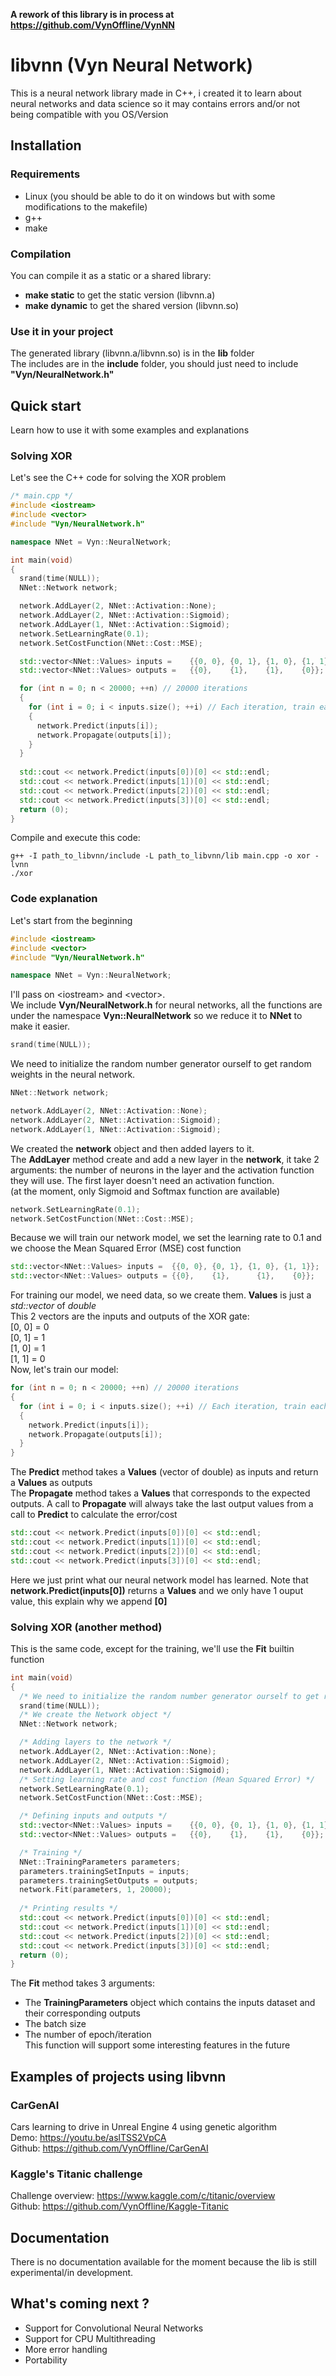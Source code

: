 **A rework of this library is in process at https://github.com/VynOffline/VynNN**

# libvnn (Vyn Neural Network)

This is a neural network library made in C++, i created it to learn about neural networks and data science so it may contains errors and/or not being compatible with you OS/Version

## Installation

### Requirements

- Linux (you should be able to do it on windows but with some modifications to the makefile)
- g++
- make

### Compilation

You can compile it as a static or a shared library:
- **make static** to get the static version (libvnn.a)
- **make dynamic** to get the shared version (libvnn.so)

### Use it in your project

The generated library (libvnn.a/libvnn.so) is in the **lib** folder  
The includes are in the **include** folder, you should just need to include **"Vyn/NeuralNetwork.h"**  

## Quick start

Learn how to use it with some examples and explanations

### Solving XOR

Let's see the C++ code for solving the XOR problem
```cpp
/* main.cpp */
#include <iostream>
#include <vector>
#include "Vyn/NeuralNetwork.h"

namespace NNet = Vyn::NeuralNetwork;

int main(void)
{
  srand(time(NULL));
  NNet::Network network;

  network.AddLayer(2, NNet::Activation::None);
  network.AddLayer(2, NNet::Activation::Sigmoid);
  network.AddLayer(1, NNet::Activation::Sigmoid);
  network.SetLearningRate(0.1);
  network.SetCostFunction(NNet::Cost::MSE);

  std::vector<NNet::Values> inputs =	{{0, 0}, {0, 1}, {1, 0}, {1, 1}};
  std::vector<NNet::Values> outputs =	{{0}, 	 {1},	 {1},	 {0}};

  for (int n = 0; n < 20000; ++n) // 20000 iterations
  {
    for (int i = 0; i < inputs.size(); ++i) // Each iteration, train each input
    {
      network.Predict(inputs[i]);
      network.Propagate(outputs[i]);
    }
  }
  
  std::cout << network.Predict(inputs[0])[0] << std::endl;
  std::cout << network.Predict(inputs[1])[0] << std::endl;
  std::cout << network.Predict(inputs[2])[0] << std::endl;
  std::cout << network.Predict(inputs[3])[0] << std::endl;
  return (0);
}
```
Compile and execute this code:  
```
g++ -I path_to_libvnn/include -L path_to_libvnn/lib main.cpp -o xor -lvnn
./xor
```

### Code explanation

Let's start from the beginning
```cpp
#include <iostream>
#include <vector>
#include "Vyn/NeuralNetwork.h"

namespace NNet = Vyn::NeuralNetwork;
```
I'll pass on \<iostream\> and \<vector\>.  
We include **Vyn/NeuralNetwork.h** for neural networks, all the functions are under the namespace **Vyn::NeuralNetwork** so we reduce it to **NNet** to make it easier.
```cpp
srand(time(NULL));
```
We need to initialize the random number generator ourself to get random weights in the neural network.
```cpp
NNet::Network network;

network.AddLayer(2, NNet::Activation::None);
network.AddLayer(2, NNet::Activation::Sigmoid);
network.AddLayer(1, NNet::Activation::Sigmoid);
```
We created the **network** object and then added layers to it.  
The **AddLayer** method create and add a new layer in the **network**, it take 2 arguments: the number of neurons in the layer and the activation function they will use. The first layer doesn't need an activation function.  
(at the moment, only Sigmoid and Softmax function are available)
```cpp
network.SetLearningRate(0.1);
network.SetCostFunction(NNet::Cost::MSE);
```
Because we will train our network model, we set the learning rate to 0.1 and we choose the Mean Squared Error (MSE) cost function
```cpp
std::vector<NNet::Values> inputs =	{{0, 0}, {0, 1}, {1, 0}, {1, 1}};
std::vector<NNet::Values> outputs =	{{0}, 	 {1},	   {1},	   {0}};
```
For training our model, we need data, so we create them. **Values** is just a *std::vector* of *double*  
This 2 vectors are the inputs and outputs of the XOR gate:  
[0, 0] = 0  
[0, 1] = 1  
[1, 0] = 1  
[1, 1] = 0  
Now, let's train our model:
```cpp
for (int n = 0; n < 20000; ++n) // 20000 iterations
{
  for (int i = 0; i < inputs.size(); ++i) // Each iteration, train each input
  {
    network.Predict(inputs[i]);
    network.Propagate(outputs[i]);
  }
}
```
The **Predict** method takes a **Values** (vector of double) as inputs and return a **Values** as outputs  
The **Propagate** method takes a **Values** that corresponds to the expected outputs. A call to **Propagate** will always take the last output values from a call to **Predict** to calculate the error/cost

```cpp
std::cout << network.Predict(inputs[0])[0] << std::endl;
std::cout << network.Predict(inputs[1])[0] << std::endl;
std::cout << network.Predict(inputs[2])[0] << std::endl;
std::cout << network.Predict(inputs[3])[0] << std::endl;
```
Here we just print what our neural network model has learned. Note that **network.Predict(inputs[0])** returns a **Values** and we only have 1 ouput value, this explain why we append **[0]**

### Solving XOR (another method)

This is the same code, except for the training, we'll use the **Fit** builtin function
```cpp
int main(void)
{
  /* We need to initialize the random number generator ourself to get random weights in the neural network. */
  srand(time(NULL));
  /* We create the Network object */
  NNet::Network network;

  /* Adding layers to the network */
  network.AddLayer(2, NNet::Activation::None);
  network.AddLayer(2, NNet::Activation::Sigmoid);
  network.AddLayer(1, NNet::Activation::Sigmoid);
  /* Setting learning rate and cost function (Mean Squared Error) */
  network.SetLearningRate(0.1);
  network.SetCostFunction(NNet::Cost::MSE);

  /* Defining inputs and outputs */
  std::vector<NNet::Values> inputs =	{{0, 0}, {0, 1}, {1, 0}, {1, 1}};
  std::vector<NNet::Values> outputs =	{{0}, 	 {1},	 {1},	 {0}};

  /* Training */
  NNet::TrainingParameters parameters;
  parameters.trainingSetInputs = inputs;
  parameters.trainingSetOutputs = outputs;
  network.Fit(parameters, 1, 20000);
  
  /* Printing results */
  std::cout << network.Predict(inputs[0])[0] << std::endl;
  std::cout << network.Predict(inputs[1])[0] << std::endl;
  std::cout << network.Predict(inputs[2])[0] << std::endl;
  std::cout << network.Predict(inputs[3])[0] << std::endl;
  return (0);
}
```
The **Fit** method takes 3 arguments:
- The **TrainingParameters** object which contains the inputs dataset and their corresponding outputs  
- The batch size  
- The number of epoch/iteration  
This function will support some interesting features in the future

## Examples of projects using libvnn

### CarGenAI
Cars learning to drive in Unreal Engine 4 using genetic algorithm  
Demo: https://youtu.be/aslTSS2VpCA  
Github: https://github.com/VynOffline/CarGenAI

### Kaggle's Titanic challenge
Challenge overview: https://www.kaggle.com/c/titanic/overview  
Github: https://github.com/VynOffline/Kaggle-Titanic

## Documentation

There is no documentation available for the moment because the lib is still experimental/in development.

## What's coming next ?

- Support for Convolutional Neural Networks
- Support for CPU Multithreading
- More error handling
- Portability
